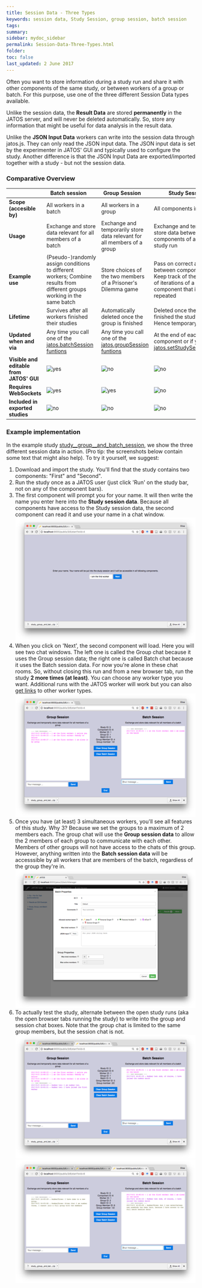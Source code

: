 ```yaml
---
title: Session Data - Three Types
keywords: session data, Study Session, group session, batch session
tags:
summary:
sidebar: mydoc_sidebar
permalink: Session-Data-Three-Types.html
folder:
toc: false
last_updated: 2 June 2017
---
```


Often you want to store information during a study run and share it with other components of the same study, or between workers of a group or batch. For this purpose, use one of the three different Session Data types available.

Unlike the session data, the **Result Data** are stored **permanently** in the JATOS server, and will never be deleted automatically. So, store any information that might be useful for data analysis in the result data.

Unlike the **JSON Input Data** workers can write into the session data through jatos.js. They can only read the JSON input data. The JSON input data is set by the experimenter in JATOS' GUI and typically used to configure the study. Another difference is that the JSON Input Data are exported/imported together with a study - but not the session data.

### Comparative Overview

| | Batch session     | Group Session     | Study Session     |
|-|-------------------|-------------------|-------------------|
| **Scope (accesible by)** | All workers in a batch | All workers in a group | All components in a study |
| **Usage** | Exchange and store data relevant for all members of a batch | Exchange and temporarily store data relevant for all members of a group | Exchange and temporarily store data between components of a single study run |
| **Example use** | (Pseudo-)randomly assign conditions to different workers; Combine results from different groups working in the same batch | Store choices of the two members of a Prisoner's Dilemma game | Pass on correct answers between components; Keep track of the number of iterations of a given component that is repeated |
| **Lifetime** | Survives after all workers finished their studies | Automatically deleted once the group is finished | Deleted once the worker finished the study - Hence temporary|
| **Updated when and via** | Any time you call one of the [jatos.batchSession funtions](jatos.js-Reference.html#functions-to-access-the-batch-session) | Any time you call one of the [jatos.groupSession funtions](jatos.js-Reference.html#functions-to-access-the-group-session) | At the end of each component or if you call [jatos.setStudySessionData](jatos.js-Reference.html#jatossetstudysessiondatasessiondata-complete) |
| **Visible and editable from JATOS' GUI** | ![yes](images/ok-24.ico) | ![no](images/x-24.ico) | ![no](images/x-24.ico) |
| **Requires WebSockets** | ![yes](images/ok-24.ico) | ![yes](images/ok-24.ico) | ![no](images/x-24.ico) |
| **Included in exported studies** | ![no](images/x-24.ico) | ![no](images/x-24.ico) | ![no](images/x-24.ico) |

### Example implementation

In the example study [study__group__and_batch_session](Example-Studies.html#study__group__and_batch_session), we show the three different session data in action. (Pro tip: the screenshots below contain some text that might also help). To try it yourself, we suggest:

1. Download and import the study. You'll find that the study contains two components: "First" and "Second". 
1. Run the study once as a JATOS user (just click 'Run' on the study bar, not on any of the component bars).
1. The first component will prompt you for your name. It will then write the name you enter here into the **Study session data**. Because all components have access to the Study session data, the second component can read it and use your name in a chat window. 
![First component Screenshot](images/ChatExample_1.png)
1. When you click on 'Next', the second component will load. Here you will see two chat windows. The left one is called the Group chat because it uses the Group session data; the right one is called Batch chat because it uses the Batch session data. For now you're alone in these chat rooms. So, without closing this run and from a new browser tab, run the study **2 more times (at least)**. You can choose any worker type you want. Additional runs with the JATOS worker will work but you can also [get links](Run-your-Study-with-Batch-Manager-and-Worker-Setup.html#worker-setup) to other worker types.
![Second component Screenshot](images/ChatExample_2.png)
1. Once you have (at least) 3 simultaneous workers, you'll see all features of this study. Why 3? Because we set the groups to a maximum of 2 members each. The group chat will use the **Group session data** to allow the 2 members of each group to communicate with each other. Members of other groups will not have access to the chats of this group. However, anything written into the **Batch session data** will be accesssible by all workers that are members of the batch, regardless of the group they're in.
![Group setup Screenshot](images/SessionDataExample_Group_2Members.png)
1. To actually test the study, alternate between the open study runs (aka the open browser tabs running the study) to write into the group and session chat boxes. Note that the group chat is limited to the same group members, but the session chat is not.  
![Second component Screenshot](images/ChatExample_3.png)
![Second component Screenshot](images/ChatExample_4.png)

